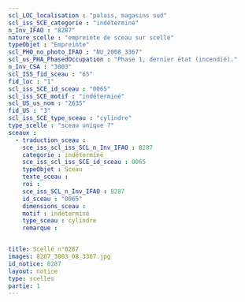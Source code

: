 ```yaml
---
scl_LOC_localisation : "palais, magasins sud"
scl_iss_SCE_categorie : "indéterminé"
n_Inv_IFAO : "8287"
nature_scelle : "empreinte de sceau sur scellé"
typeObjet : "Empreinte"
scl_PHO_no_photo_IFAO : "NU_2008_3367"
scl_us_PHA_PhasedOccupation : "Phase 1, dernier état (incendié)."
n_Inv_CSA : "3003"
scl_ISS_fid_sceau : "65"
fid_loc : "1"
scl_iss_SCE_id_sceau : "0065"
scl_iss_SCE_motif : "indéterminé"
scl_US_us_nom : "2635"
fid_US : "3"
scl_iss_SCE_type_sceau : "cylindre"
type_scelle : "sceau unique ?"
sceaux :
  - traduction_sceau : 
    sce_iss_scl_iss_SCL_n_Inv_IFAO : 8287
    categorie : indéterminé
    sce_iss_scl_iss_SCE_id_sceau : 0065
    typeObjet : Sceau
    texte_sceau : 
    roi : 
    sce_iss_SCL_n_Inv_IFAO : 8287
    id_sceau : "0065"
    dimensions_sceau : 
    motif : indéterminé
    type_sceau : cylindre
    remarque : 


title: Scellé n°8287
images: 8287_3003_08_3367.jpg
id_notice: 8287
layout: notice
type: scelles
partie: 1
---
```

